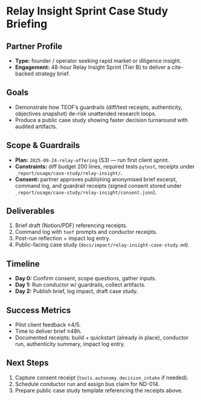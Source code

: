 # Relay Insight Sprint Case Study Briefing

## Partner Profile
- **Type:** founder / operator seeking rapid market or diligence insight.
- **Engagement:** 48-hour Relay Insight Sprint (Tier B) to deliver a cite-backed
  strategy brief.

## Goals
- Demonstrate how TEOF’s guardrails (diff/test receipts, authenticity, objectives
  snapshot) de-risk unattended research loops.
- Produce a public case study showing faster decision turnaround with audited
  artifacts.

## Scope & Guardrails
- **Plan:** `2025-09-24-relay-offering` (S3) — run first client sprint.
- **Constraints:** diff budget 200 lines, required tests `pytest`, receipts under
  `_report/usage/case-study/relay-insight/`.
- **Consent:** partner approves publishing anonymised brief excerpt, command log,
  and guardrail receipts (signed consent stored under `_report/usage/case-study/relay-insight/consent.json`).

## Deliverables
1. Brief draft (Notion/PDF) referencing receipts.
2. Command log with `teof` prompts and conductor receipts.
3. Post-run reflection + impact log entry.
4. Public-facing case study (`docs/impact/relay-insight-case-study.md`).

## Timeline
- **Day 0:** Confirm consent, scope questions, gather inputs.
- **Day 1:** Run conductor w/ guardrails, collect artifacts.
- **Day 2:** Publish brief, log impact, draft case study.

## Success Metrics
- Pilot client feedback ≥4/5.
- Time to deliver brief ≤48h.
- Documented receipts: build + quickstart (already in place), conductor run,
  authenticity summary, impact log entry.

## Next Steps
1. Capture consent receipt (`tools.autonomy.decision_intake` if needed).
2. Schedule conductor run and assign bus claim for ND-014.
3. Prepare public case study template referencing the receipts above.

